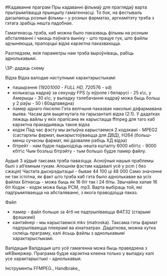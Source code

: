 ﻿#Кадаванне праграм
Пры кадаванні фільмаў для праглядаў варта прытрымлівацца прынцыпу гамагеннасці. То бок, на фестываль дасылаюць розныя фільмы – у розных фарматах, аргкамітэту трэба з гэтага зрабіць нешта падобнае. 

Гамагенасць трэба, каб можна было паказваць фільмы на розным абсталяванні і чакаць пэўнага выніку - што працуе гук, што файлы адчыняюцца, прапорцыі відэа карэктна паказваюцца.


Разгледзем, якія параметры нам трэба выроўніваць, рабіць аднолькавымі. 

\\ЗР: дадаць схему

Відэа
Відэа валодае наступнымі характэрыстыкамі
- пашырэнне (1920*1000 - FULL HD, 720*576 - sd)
- колькасць кадраў за секунду FPS (у еўропе і беларусі - 25 к\с, у Амерыцы - 30 к\с, у выпадку тэлебачання кадраў можа быць больш у 2 раўы - 50 і 60адпаведна)
- памер аднаго пікселю
Гэта велічыня паказвае наколькі дэфармавана выява. Часам для выцягнутага па гарызанталі відэа (2:1). У дадатках ляжаць вайлы у якіх прапісана як карыстацца ffmpeg для таго каб карэктна пракадыяваць такое відэа
- кодэк
Пад час фэсту мы актыўна карыстаемся 2 кодэкамі - MPEG2 (састарэлы фармат, выкарыстоўваецца для ДВД), H264 (больш-менш сучасны фармат, які дазваляе рабіць ХД відэа)
- бітрейт - нам будзе падыходзіць нешта кшталту 6000 кбіт\с - 9000 кбіт\с
Чым бозльш бітрэйту - тым большо будзе памер файлу.

Аудыё
З аўдыё таксама трэба павазіцца. Асноўныя нашыя праблемы былі з аб’емным гукам. Апошнім фэстам кадавалі усё у pcm ( без сжація)
Частата дыскрэдытацыі - бывае 44 100 ці 48 000
Само значэнне не так істотна, як факт што трэба каб гэта было аднолькавае ва усіх файлах
Бітнасць - можа быць як 16 біт так і 24 біты. Звычайна хапае 16 біт
Кодэк - кодэк можа быць PCM,  mp3. Варта выбіраць той, які падтрымліваецца на абсталяванні, з якога праводзіцца паказ. 

Файл
- памер - файл больше за 4гб не падтрыліваецца ФАТ32 (старымі фрэшкамі)
- кантэйнер - мы карыстаемся mkv (matroska). Таксама гэты фармат падтрыліваецца плеерамі ва кінатэатрах. Дадаткова, можна хутка склеіць праграму, калі ёсьць файлы з аднолькавымі характэрыстыкамі. 

Валідацыя
Валідацыя што усё гамагенна можа быць праведзена з мКВмержер. Праграма будзе карэктна клеена только у выпадку калі усе характарыстыкі - аднолькавыя.

Інструменты
FFMPEG., Handbrake,,
